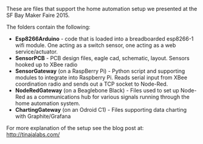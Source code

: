 These are files that support the home automation setup we presented at the SF Bay Maker Faire 2015.

The folders contain the following:

* **Esp8266Arduino** - code that is loaded into a breadboarded esp8266-1 wifi module.  One acting as a switch sensor, one acting as a web service/actuator.
* **SensorPCB** - PCB design files, eagle cad, schematic, layout. Sensors hooked up to XBee radio
* **SensorGateway** (on a RaspBerry Pi) - Python script and supporting modules to integrate into Raspberry Pi.  Reads serial input from XBee coordination radio and sends out a TCP socket to Node-Red.
* **NodeRedGateway** (on a Beaglebone Black) - Files used to set up Node-Red as a communications hub for various signals running through the home automation system.
* **ChartingGateway** (on an Odroid C1) - Files supporting data charting with Graphite/Grafana


For more explanation of the setup see the blog post at: http://tinajalabs.com/